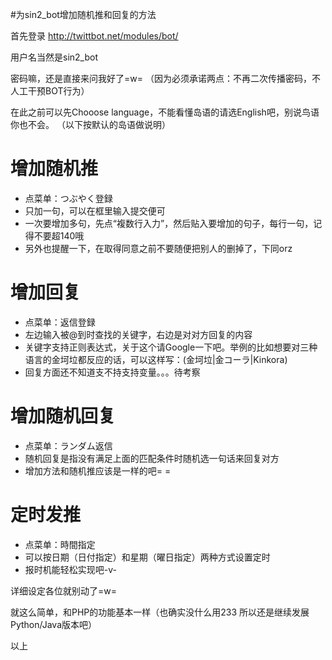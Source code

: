 #为sin2\_bot增加随机推和回复的方法

首先登录
http://twittbot.net/modules/bot/

用户名当然是sin2\_bot

密码嘛，还是直接来问我好了=w=
（因为必须承诺两点：不再二次传播密码，不人工干预BOT行为）

在此之前可以先Chooose language，不能看懂岛语的请选English吧，别说鸟语你也不会。
（以下按默认的岛语做说明）

# 增加随机推 #
  * 点菜单：つぶやく登録
  * 只加一句，可以在框里输入提交便可
  * 一次要增加多句，先点“複数行入力”，然后贴入要增加的句子，每行一句，记得不要超140哦
  * 另外也提醒一下，在取得同意之前不要随便把别人的删掉了，下同orz

# 增加回复 #
  * 点菜单：返信登録
  * 左边输入被@到时查找的关键字，右边是对对方回复的内容
  * 关键字支持正则表达式，关于这个请Google一下吧。举例的比如想要对三种语言的金坷垃都反应的话，可以这样写：(金坷垃|金コーラ|Kinkora)
  * 回复方面还不知道支不持支持变量。。。待考察

# 增加随机回复 #
  * 点菜单：ランダム返信
  * 随机回复是指没有满足上面的匹配条件时随机选一句话来回复对方
  * 增加方法和随机推应该是一样的吧= =

# 定时发推 #
  * 点菜单：時間指定
  * 可以按日期（日付指定）和星期（曜日指定）两种方式设置定时
  * 报时机能轻松实现吧-v-

详细设定各位就别动了=w=

就这么简单，和PHP的功能基本一样（也确实没什么用233 所以还是继续发展Python/Java版本吧）

以上